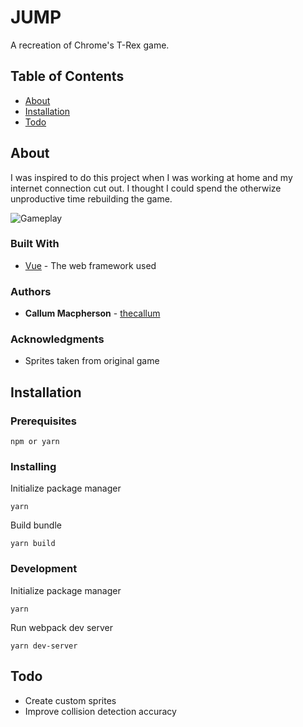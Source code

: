 # JUMP

A recreation of Chrome's T-Rex game.

## Table of Contents
* [About](#about)
* [Installation](#installation)
* [Todo](#togo)


## About
I was inspired to do this project when I was working at home and my internet connection cut out. I thought I could spend the otherwize unproductive time rebuilding the game.


![Gameplay](https://github.com/thecallum/jump/blob/master/readme_assets/jump.gif)

### Built With

* [Vue](https://vuejs.org/) - The web framework used


### Authors

* **Callum Macpherson** - [thecallum](https://github.com/CallumM1999)



### Acknowledgments

* Sprites taken from original game

## Installation

### Prerequisites

```
npm or yarn
```

### Installing

Initialize package manager

```
yarn
```

Build bundle

```
yarn build
```
### Development

Initialize package manager

```
yarn
```

Run webpack dev server

```
yarn dev-server
```


## Todo
* Create custom sprites
* Improve collision detection accuracy
